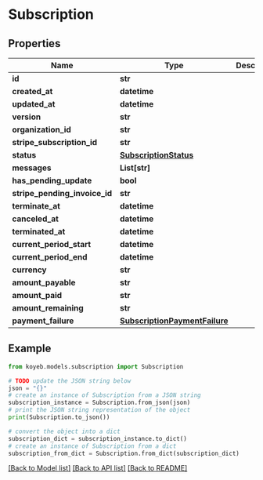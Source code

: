 # Subscription


## Properties

Name | Type | Description | Notes
------------ | ------------- | ------------- | -------------
**id** | **str** |  | [optional] 
**created_at** | **datetime** |  | [optional] 
**updated_at** | **datetime** |  | [optional] 
**version** | **str** |  | [optional] 
**organization_id** | **str** |  | [optional] 
**stripe_subscription_id** | **str** |  | [optional] 
**status** | [**SubscriptionStatus**](SubscriptionStatus.md) |  | [optional] 
**messages** | **List[str]** |  | [optional] 
**has_pending_update** | **bool** |  | [optional] 
**stripe_pending_invoice_id** | **str** |  | [optional] 
**terminate_at** | **datetime** |  | [optional] 
**canceled_at** | **datetime** |  | [optional] 
**terminated_at** | **datetime** |  | [optional] 
**current_period_start** | **datetime** |  | [optional] 
**current_period_end** | **datetime** |  | [optional] 
**currency** | **str** |  | [optional] 
**amount_payable** | **str** |  | [optional] 
**amount_paid** | **str** |  | [optional] 
**amount_remaining** | **str** |  | [optional] 
**payment_failure** | [**SubscriptionPaymentFailure**](SubscriptionPaymentFailure.md) |  | [optional] 

## Example

```python
from koyeb.models.subscription import Subscription

# TODO update the JSON string below
json = "{}"
# create an instance of Subscription from a JSON string
subscription_instance = Subscription.from_json(json)
# print the JSON string representation of the object
print(Subscription.to_json())

# convert the object into a dict
subscription_dict = subscription_instance.to_dict()
# create an instance of Subscription from a dict
subscription_from_dict = Subscription.from_dict(subscription_dict)
```
[[Back to Model list]](../README.md#documentation-for-models) [[Back to API list]](../README.md#documentation-for-api-endpoints) [[Back to README]](../README.md)


